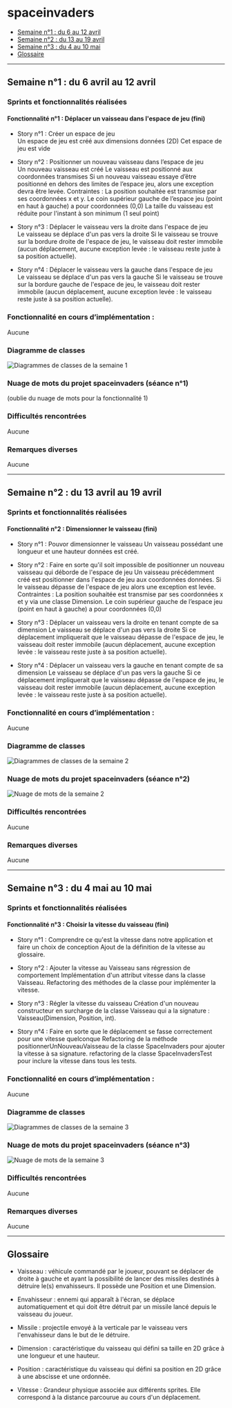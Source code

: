 # spaceinvaders

- [Semaine n°1 : du 6 au 12 avril](#semaine1)  
- [Semaine n°2 : du 13 au 19 avril](#semaine2)  
- [Semaine n°3 : du 4 au 10 mai](#semaine3) 
- [Glossaire](#glossaire)

-------------

## Semaine n°1 : du 6 avril au 12 avril <a id="semaine1"></a>


### Sprints et fonctionnalités réalisées 

#### Fonctionnalité n°1 : Déplacer un vaisseau dans l'espace de jeu (fini)

- Story n°1 : Créer un espace de jeu  
Un espace de jeu est créé aux dimensions données (2D) 
Cet espace de jeu est vide

-  Story n°2 : Positionner un nouveau vaisseau dans l’espace de jeu  
Un nouveau vaisseau est créé
Le vaisseau est positionné aux coordonnées transmises
Si un nouveau vaisseau essaye d’être positionné en dehors des limites de l’espace jeu, alors une exception devra être levée.
 Contraintes :
La position souhaitée est transmise par ses coordonnées x et y.
Le coin supérieur gauche de l’espace jeu (point en haut à gauche) a pour coordonnées (0,0)
La taille du vaisseau est réduite pour l'instant à son minimum (1 seul point)    

- Story n°3 : Déplacer le vaisseau vers la droite dans l'espace de jeu  
Le vaisseau se déplace d'un pas vers la droite 
Si le vaisseau se trouve sur la bordure droite de l'espace de jeu, le vaisseau doit rester immobile (aucun déplacement, aucune exception levée : le vaisseau reste juste à sa position actuelle).


- Story n°4 : Déplacer le vaisseau vers la gauche dans l'espace de jeu  
Le vaisseau se déplace d'un pas vers la gauche 
Si le vaisseau se trouve sur la bordure gauche de l'espace de jeu, le vaisseau doit rester immobile (aucun déplacement, aucune exception levée : le vaisseau reste juste à sa position actuelle).

### Fonctionnalité en cours d’implémentation : 
Aucune


### Diagramme de classes 

![Diagrammes de classes de la semaine 1](ImagesSpace/F1.PNG)

### Nuage de mots du projet spaceinvaders (séance n°1)  
 
(oublie du nuage de mots pour la fonctionnalité 1)

### Difficultés rencontrées
Aucune

### Remarques diverses
Aucune

-------------

## Semaine n°2 : du 13 avril au 19 avril <a id="semaine2"></a>

### Sprints et fonctionnalités réalisées 

#### Fonctionnalité n°2 : Dimensionner le vaisseau (fini)

- Story n°1 : Pouvor dimensionner le vaisseau
Un vaisseau possédant une longueur et une hauteur données est créé.

- Story n°2 : Faire en sorte qu'il soit impossible de positionner un nouveau vaisseau qui déborde de l'espace de jeu
Un vaisseau précédemment créé est positionner dans l'espace de jeu aux coordonnées données. Si le vaisseau dépasse de l'espace de jeu alors une exception est levée. Contraintes : La position souhaitée est transmise par ses coordonnées x et y via une classe Dimension. Le coin supérieur gauche de l’espace jeu (point en haut à gauche) a pour coordonnées (0,0)

- Story n°3 : Déplacer un vaisseau vers la droite en tenant compte de sa dimension
Le vaisseau se déplace d'un pas vers la droite Si ce déplacement impliquerait que le vaisseau dépasse de l'espace de jeu, le vaisseau doit rester immobile (aucun déplacement, aucune exception levée : le vaisseau reste juste à sa position actuelle).

- Story n°4 : Déplacer un vaisseau vers la gauche en tenant compte de sa dimension
Le vaisseau se déplace d'un pas vers la gauche Si ce déplacement impliquerait que le vaisseau dépasse de l'espace de jeu, le vaisseau doit rester immobile (aucun déplacement, aucune exception levée : le vaisseau reste juste à sa position actuelle).

### Fonctionnalité en cours d’implémentation : 
Aucune

### Diagramme de classes 

![Diagrammes de classes de la semaine 2](ImagesSpace/F2.PNG)

### Nuage de mots du projet spaceinvaders (séance n°2) 

![Nuage de mots de la semaine 2](ImagesSpace/nuageF2.png)

### Difficultés rencontrées
Aucune

### Remarques diverses
Aucune

-------------

## Semaine n°3 : du 4 mai au 10 mai <a id="semaine3"></a>

### Sprints et fonctionnalités réalisées 

#### Fonctionnalité n°3 : Choisir la vitesse du vaisseau (fini)

- Story n°1 : Comprendre ce qu'est la vitesse dans notre application et faire un choix de conception
Ajout de la définition de la vitesse au glossaire.

- Story n°2 : Ajouter la vitesse au Vaisseau sans régression de comportement
Implémentation d'un attribut vitesse dans la classe Vaisseau. Refactoring des méthodes de la classe pour implémenter la vitesse.

- Story n°3 : Régler la vitesse du vaisseau
Création d'un nouveau constructeur en surcharge de la classe Vaisseau qui a la signature : Vaisseau(Dimension, Position, int).

- Story n°4 : Faire en sorte que le déplacement se fasse correctement pour une vitesse quelconque
Refactoring de la méthode positionnerUnNouveauVaisseau de la classe SpaceInvaders pour ajouter la vitesse à sa signature. refactoring de la classe SpaceInvadersTest pour inclure la vitesse dans tous les tests.


### Fonctionnalité en cours d’implémentation : 
Aucune

### Diagramme de classes 

![Diagrammes de classes de la semaine 3](ImagesSpace/F3.PNG)

### Nuage de mots du projet spaceinvaders (séance n°3) 

![Nuage de mots de la semaine 3](ImagesSpace/nuageF3.png)

### Difficultés rencontrées
Aucune

### Remarques diverses
Aucune

-------------

## Glossaire <a id="glossaire"></a>

- Vaisseau : véhicule commandé par le joueur, pouvant se déplacer de droite à gauche et ayant la possibilité de lancer des missiles destinés à détruire le(s) envahisseurs. Il possède une Position et une Dimension.

- Envahisseur : ennemi qui apparaît à l'écran, se déplace automatiquement et qui doit être détruit par un missile lancé depuis le vaisseau du joueur.

- Missile : projectile envoyé à la verticale par le vaisseau vers l'envahisseur dans le but de le détruire.

- Dimension : caractéristique du vaisseau qui défini sa taille en 2D grâce à une longueur et une hauteur.

- Position : caractéristique du vaisseau qui défini sa position en 2D grâce à une abscisse et une ordonnée.

- Vitesse : Grandeur physique associée aux différents sprites. Elle correspond à la distance parcourue au cours d'un déplacement.


